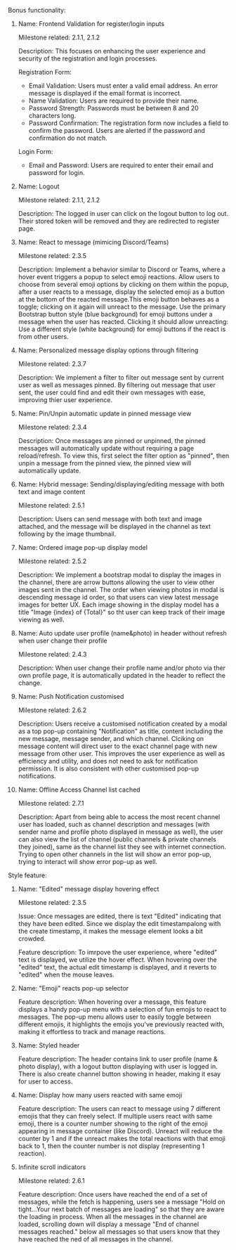 Bonus functionality:

1. Name: Frontend Validation for register/login inputs

   Milestone related: 2.1.1, 2.1.2

   Description: This focuses on enhancing the user experience and security of the registration and login processes.

   Registration Form:

   - Email Validation: Users must enter a valid email address. An error message is displayed if the email format is incorrect.
   - Name Validation: Users are required to provide their name.
   - Password Strength: Passwords must be between 8 and 20 characters long.
   - Password Confirmation: The registration form now includes a field to confirm the password. Users are alerted if the password and confirmation do not match.

   Login Form:

   - Email and Password: Users are required to enter their email and password for login.

2. Name: Logout

   Milestone related: 2.1.1, 2.1.2

   Description: The logged in user can click on the logout button to log out. Their stored token will be removed and they are redirected to register page.

3. Name: React to message (mimicing Discord/Teams)

   Milestone related: 2.3.5

   Description: Implement a behavior similar to Discord or Teams, where a hover event triggers a popup to select emoji reactions.
   Allow users to choose from several emoji options by clicking on them within the popup, after a user reacts to a message, display the selected emoji as a button at the bottom of the reacted message.This emoji button behaves as a toggle; clicking on it again will unreact to the message. Use the primary Bootstrap button style (blue background) for emoji buttons under a message when the user has reacted. Clicking it should allow unreacting: Use a different style (white background) for emoji buttons if the react is from other users.

4. Name: Personalized message display options through filtering

   Milestone related: 2.3.7

   Description: We implement a filter to filter out message sent by current user as well as messages pinned. By filtering out message that user sent, the user could find and edit their own messages with ease, improving thier user experience.

5. Name: Pin/Unpin automatic update in pinned message view

   Milestone related: 2.3.4

   Description: Once messages are pinned or unpinned, the pinned messages will automatically update without requiring a page reload/refresh. To view this, first select the filter option as "pinned", then unpin a message from the pinned view, the pinned view will automatically update.

6. Name: Hybrid message: Sending/displaying/editing message with both text and image content

   Milestone related: 2.5.1

   Description: Users can send message with both text and image attached, and the message will be displayed in the channel as text following by the image thumbnail.

7. Name: Ordered image pop-up display model

   Milestone related: 2.5.2

   Description: We implement a bootstrap modal to display the images in the channel, there are arrow buttons allowing the user to view other images sent in the channel. The order when viewing photos in modal is descending message id order, so that users can view latest message images for better UX. Each image showing in the display model has a title "Image {index} of {Total}" so tht user can keep track of their image viewing as well.

8. Name: Auto update user profile (name&photo) in header without refresh when user change their profile

   Milestone related: 2.4.3

   Description: When user change their profile name and/or photo via ther own profile page, it is automatically updated in the header to reflect the change.

9. Name: Push Notification customised

   Milestone related: 2.6.2

   Description: Users receive a customised notification created by a modal as a top pop-up containing "Notification" as title, content including the new message, message sender, and which channel. Clciking on message content will direct user to the exact channel page with new message from other user. This improves the user experience as well as efficiency and utility, and does not need to ask for notification permission. It is also consistent with other customised pop-up notifications.

10. Name: Offline Access Channel list cached

    Milestone related: 2.7.1

    Description: Apart from being able to access the most recent channel user has loaded, such as channel description and messages (with sender name and profile photo displayed in message as well), the user can also view the list of channel (public channels & private channels they joined), same as the channel list they see with internet connection. Trying to open other channels in the list will show an error pop-up, trying to interact will show error pop-up as well.

Style feature:

1. Name: "Edited" message display hovering effect

   Milestone related: 2.3.5

   Issue: Once messages are edited, there is text "Edited" indicating that they have been edited. Since we display the edit timestampalong with the create timestamp, it makes the message element looks a bit crowded.

   Feature description: To imrpove the user experience, where "edited" text is displayed, we utilize the hover effect. When hovering over the "edited" text, the actual edit timestamp is displayed, and it reverts to "edited" when the mouse leaves.

2. Name: "Emoji" reacts pop-up selector

   Feature description: When hovering over a message, this feature displays a handy pop-up menu with a selection of fun emojis to react to messages. The pop-up menu allows user to easily toggle between different emojis, it highlights the emojis you've previously reacted with, making it effortless to track and manage reactions.

3. Name: Styled header

   Feature description: The header contains link to user profile (name & photo display), with a logout button displaying with user is logged in. There is also create channel button showing in header, making it esay for user to access.

4. Name: Display how many users reacted with same emoji

   Feature description: The users can react to message using 7 different emojis that they can freely select. If multiple users react with same emoji, there is a counter number showing to the right of the emoji appearing in message container (like Discord). Unreact will reduce the counter by 1 and if the unreact makes the total reactions with that emoji back to 1, then the counter number is not display (representing 1 reaction).

5. Infinite scroll indicators

   Milestone related: 2.6.1

   Feature description: Once users have reached the end of a set of messages, while the fetch is happening, users see a message "Hold on tight...Your next batch of messages are loading" so that they are aware the loading in process. When all the messages in the channel are loaded, scrolling down will display a message "End of channel messages reached." below all messages so that users know that they have reached the ned of all messages in the channel.
